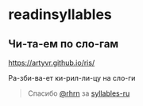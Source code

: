 # readinsyllables

## Чи-та-ем по сло-гам

https://artyvr.github.io/ris/

Ра-зби-ва-ет ки-рил-ли-цу на сло-ги

> Cпасибо [@rhrn](https://github.com/rhrn) за [syllables-ru](https://github.com/rhrn/syllables-ru)